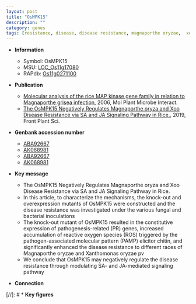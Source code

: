 ```yaml
---
layout: post
title: "OsMPK15"
description: ""
category: genes
tags: [resistance, disease, disease resistance, magnaporthe oryzae,  xoo ,  ja , JA,  sa , SA, reactive oxygen species]
---
```


* **Information**  
    + Symbol: OsMPK15  
    + MSU: [LOC_Os11g17080](http://rice.plantbiology.msu.edu/cgi-bin/ORF_infopage.cgi?orf=LOC_Os11g17080)  
    + RAPdb: [Os11g0271100](http://rapdb.dna.affrc.go.jp/viewer/gbrowse_details/irgsp1?name=Os11g0271100)  

* **Publication**  
    + [Molecular analysis of the rice MAP kinase gene family in relation to Magnaporthe grisea infection](http://www.ncbi.nlm.nih.gov/pubmed?term=Molecular+analysis+of+the+rice+MAP+kinase+gene+family+in+relation+to+Magnaporthe+grisea+infection%5BTitle%5D), 2006, Mol Plant Microbe Interact.
    + [The OsMPK15 Negatively Regulates Magnaporthe oryza and Xoo Disease Resistance via SA and JA Signaling Pathway in Rice.](http://www.ncbi.nlm.nih.gov/pubmed?term=The+OsMPK15+Negatively+Regulates+Magnaporthe+oryza+and+Xoo+Disease+Resistance+via+SA+and+JA+Signaling+Pathway+in+Rice.%5BTitle%5D), 2019, Front Plant Sci.

* **Genbank accession number**  
    + [ABA92667](http://www.ncbi.nlm.nih.gov/nuccore/ABA92667)
    + [AK068981](http://www.ncbi.nlm.nih.gov/nuccore/AK068981)
    + [ABA92667](http://www.ncbi.nlm.nih.gov/nuccore/ABA92667)
    + [AK068981](http://www.ncbi.nlm.nih.gov/nuccore/AK068981)

* **Key message**  
    + The OsMPK15 Negatively Regulates Magnaporthe oryza and Xoo Disease Resistance via SA and JA Signaling Pathway in Rice.
    + In this article, to characterize the mechanisms, the knock-out and overexpression mutants of OsMPK15 were constructed and the disease resistance was investigated under the various fungal and bacterial inoculations
    + The knock-out mutant of OsMPK15 resulted in the constitutive expression of pathogenesis-related (PR) genes, increased accumulation of reactive oxygen species (ROS) triggered by the pathogen-associated molecular pattern (PAMP) elicitor chitin, and significantly enhanced the disease resistance to different races of Magnaporthe oryzae and Xanthomonas oryzae pv
    + We conclude that OsMPK15 may negatively regulate the disease resistance through modulating SA- and JA-mediated signaling pathway

* **Connection**  

[//]: # * **Key figures**  


